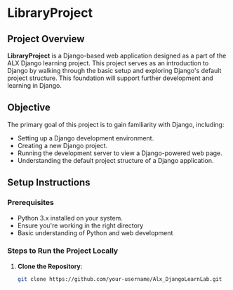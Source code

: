 # LibraryProject

## Project Overview
**LibraryProject** is a Django-based web application designed as a part of the ALX Django learning project. This project serves as an introduction to Django by walking through the basic setup and exploring Django's default project structure. This foundation will support further development and learning in Django.

## Objective
The primary goal of this project is to gain familiarity with Django, including:
- Setting up a Django development environment.
- Creating a new Django project.
- Running the development server to view a Django-powered web page.
- Understanding the default project structure of a Django application.

## Setup Instructions

### Prerequisites
- Python 3.x installed on your system.
- Ensure you're working in the right directory
- Basic understanding of Python and web development
  
### Steps to Run the Project Locally

1. **Clone the Repository**:
   ```bash
   git clone https://github.com/your-username/Alx_DjangoLearnLab.git
